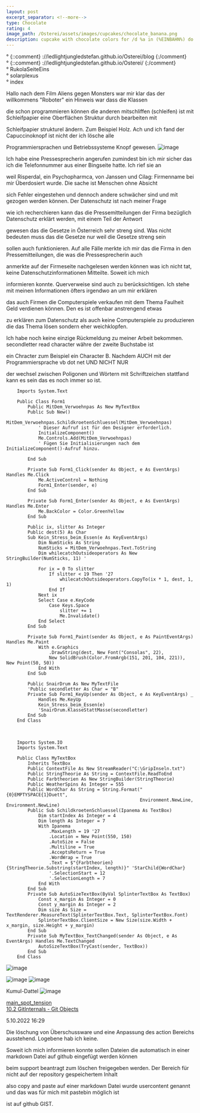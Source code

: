 ```yaml
---
layout: post
excerpt_separator: <!--more-->
type: Chocolate
rating: 4
image_path: /Osterei/assets/images/cupcakes/chocolate_banana.png
description: cupcake with chocolate colors for /d %a in (%EINBAHN%) do dir /b %a
---
```

° {::comment} ://ledlightjungledstefan.github.io/Osterei/blog {:/comment}
<br>
° {::comment} ://ledlightjungledstefan.github.io/Osterei/ {:/comment}
<br>
° RukolaSeiteEins
<br>
° solarplexus
<br>
° index

Hallo nach dem Film Aliens gegen Monsters war mir klar
das der willkommens "Roboter" ein Hinweis war dass die Klassen

die schon programmieren können die anderen mitschliffen (schleifen)
ist mit Schleifpapier eine Oberflächen Struktur durch bearbeiten mit

Schleifpapier strukturel ändern. Zum Beispiel Holz.
Ach und ich fand der Capuccinoknopf ist nicht der ich lösche alle

Programmiersprachen und Betriebssysteme Knopf gewesen.
![image](https://user-images.githubusercontent.com/75255909/195337205-c4a8deed-aec8-4f86-a78f-f2fbdb856283.png)

Ich habe eine Pressesprecherin angerufen zumindest bin ich mir sicher das
ich die Telefonnummer aus einer Bingseite hatte. Ich rief sie an

weil Risperdal, ein Psychopharmca, von Janssen und Cilag: Firmenname
bei mir Überdosiert wurde. Die sache ist Menschen ohne Absicht

sich Fehler eingestehen und dennoch andere schwächer sind und mit
gezogen werden können. Der Datenschutz ist nach meiner Frage

wie ich recherchieren kann das die Pressemitteilungen der Firma
bezüglich Datenschutz erklärt werden, mit einem Teil der Antwort

gewesen das die Gesetze in Österreich sehr streng sind. Was nicht
bedeuten muss das die Gesetze nur weil die Gesetze streng sein

sollen auch funktionieren. Auf alle Fälle merkte ich mir das die
Firma in den Pressemitteilungen, die was die Pressesprecherin auch

anmerkte auf der Firmeseite nachgelesen werden können was ich nicht
tat, keine Datenschutzinformationen Mitteilte. Soweit ich mich

informieren konnte. Querverweise sind auch zu berücksichtigen.
Ich stehe mit meinen Informationen öfters irgendwo an um mir erklären

das auch Firmen die Computerspiele verkaufen mit dem Thema Faulheit
Geld verdienen können. Den es ist offenbar anstrengend etwas

zu erklären zum Datenschutz als auch keine Computerspiele zu
produzieren die das Thema lösen sondern eher weichklopfen.

Ich habe noch keine einzige Rückmeldung zu meiner Arbeit bekommen.
secondletter read character währe der zweite Buchstabe ist

ein Chracter zum Beispiel ein Character B.
Nachdem AUCH mit der Programmiersprache vb dot net UND NICHT NUR

der wechsel zwischen Poligonen und Wörtern mit Schriftzeichen
stattfand kann es sein das es noch immer so ist.

        Imports System.Text

        Public Class Form1
            Public MitDem_Verwoehnpas As New MyTextBox
            Public Sub New()
                MitDem_Verwoehnpas.SchildkroetenSchluessel(MitDem_Verwoehnpas)
                ' Dieser Aufruf ist für den Designer erforderlich.
                InitializeComponent()
                Me.Controls.Add(MitDem_Verwoehnpas)
                ' Fügen Sie Initialisierungen nach dem InitializeComponent()-Aufruf hinzu.

            End Sub

            Private Sub Form1_Click(sender As Object, e As EventArgs) Handles Me.Click
                Me.ActiveControl = Nothing
                Form1_Enter(sender, e)
            End Sub

            Private Sub Form1_Enter(sender As Object, e As EventArgs) Handles Me.Enter
                Me.BackColor = Color.GreenYellow
            End Sub

            Public ix, slitter As Integer
            Public dest(5) As Char
            Sub Kein_Stress_beim_Essen(e As KeyEventArgs)
                Dim NumSticks As String
                NumSticks = MitDem_Verwoehnpas.Text.ToString
                Dim whilecatchOutsideoperators As New StringBuilder(NumSticks, 11) '

                For ix = 0 To slitter
                    If slitter < 19 Then '27
                        whilecatchOutsideoperators.CopyTo(ix * 1, dest, 1, 1)
                    End If
                Next ix
                Select Case e.KeyCode
                    Case Keys.Space
                        slitter += 1
                        Me.Invalidate()
                End Select
            End Sub

            Private Sub Form1_Paint(sender As Object, e As PaintEventArgs) Handles Me.Paint
                With e.Graphics
                    .DrawString(dest, New Font("Consolas", 22),
                    New SolidBrush(Color.FromArgb(151, 201, 104, 221)), New Point(50, 50))
                End With
            End Sub

            Public SnairDrum As New MyTextFile
            'Public secondletter As Char = "B"
            Private Sub Form1_KeyUp(sender As Object, e As KeyEventArgs) _
                Handles Me.KeyUp
                Kein_Stress_beim_Essen(e)
                'SnairDrum.KlasseStattMasse(secondletter)
            End Sub
        End Class

<br><!------>

        Imports System.IO
        Imports System.Text

        Public Class MyTextBox
            Inherits TextBox
            Public ContextFile As New StreamReader("C:\GripInseln.txt")
            Public StringTheorie As String = ContextFile.ReadToEnd
            Public Farbtheorien As New StringBuilder(StringTheorie)
            Public WeatherSpins As Integer = 555
            Public WordChar As String = String.Format("{0}EMPTYSPACE{1}Duett",
                                                      Environment.NewLine, Environment.NewLine)
            Public Sub SchildkroetenSchluessel(Ipanema As TextBox)
                Dim startIndex As Integer = 4
                Dim length As Integer = 7
                With Ipanema
                    .MaxLength = 19 '27
                    .Location = New Point(550, 150)
                    .AutoSize = False
                    .Multiline = True
                    .AcceptsReturn = True
                    .WordWrap = True
                    .Text = $"{Farbtheorien} {StringTheorie.Substring(startIndex, length)}" 'StarChild{WordChar}
                    '.SelectionStart = 12
                    '.SelectionLength = 7
                End With
            End Sub
            Private Sub AutoSizeTextBox(ByVal SplinterTextBox As TextBox)
                Const x_margin As Integer = 0
                Const y_margin As Integer = 2
                Dim size As Size = TextRenderer.MeasureText(SplinterTextBox.Text, SplinterTextBox.Font)
                SplinterTextBox.ClientSize = New Size(size.Width + x_margin, size.Height + y_margin)
            End Sub
            Private Sub MyTextBox_TextChanged(sender As Object, e As EventArgs) Handles Me.TextChanged
                AutoSizeTextBox(TryCast(sender, TextBox))
            End Sub
        End Class

![image](https://user-images.githubusercontent.com/75255909/195341760-7e83be55-50a0-4e1c-8767-a63bd6a79a2b.png)<br>


![image](https://user-images.githubusercontent.com/75255909/193558846-d34c296f-3cbe-4566-9606-21305235cf31.png)
![image](https://user-images.githubusercontent.com/75255909/193559632-14f0cf35-3417-4bdf-a505-685634ea8ce4.png)

Kumul-Dattel
![image](https://user-images.githubusercontent.com/75255909/193556849-671685b7-aa5c-4994-8633-4ca0d7457d38.png)

[main_spot_tension](https://ledlightjungledstefan.github.io/Osterei/)<br>
[10.2 GitInternals - Git Objects](https://git-scm.com/book/en/v2/Git-Internals-Git-Objects)

5.10.2022
16:29

Die löschung von Überschussware und eine Anpassung des action
Bereichs ausstehend. Logebene hab ich keine.

Soweit ich mich informieren konnte sollen Dateien die automatisch
in einer markdown Datei auf github eingefügt werden können

beim support beantragt zum löschen freigegeben werden.
Der Bereich für nicht auf der repository gespeichertem Inhalt

also copy and paste auf einer markdown Datei wurde usercontent
genannt und das was für mich mit pastebin möglich ist

ist auf github GIST.<br>
